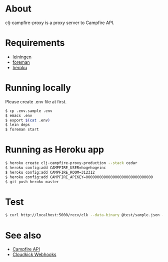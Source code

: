 # About

clj-campfire-proxy is a proxy server to Campfire API.

# Requirements

* [leiningen](https://github.com/technomancy/leiningen)
* [foreman](https://github.com/ddollar/foreman)
* [heroku](https://github.com/heroku/heroku)

# Running locally

Please create .env file at first.

```bash
$ cp .env.sample .env
$ emacs .env
$ export $(cat .env)
$ lein deps
$ foreman start
```

# Running as Heroku app

```bash
$ heroku create clj-campfire-proxy-production --stack cedar
$ heroku config:add CAMPFIRE_USER=hogehogeinc
$ heroku config:add CAMPFIRE_ROOM=312312
$ heroku config:add CAMPFIRE_APIKEY=000000000000000000000000000000
$ git push heroku master
```

# Test

```bash
$ curl http://localhost:5000/recv/clk --data-binary @test/sample.json -H 'Content-Type: application/json; charset=utf-8'
```

# See also

* [Campfire API](http://developer.37signals.com/campfire/)
* [Cloudkick Webhooks](https://support.cloudkick.com/Addresses#Webhooks)
